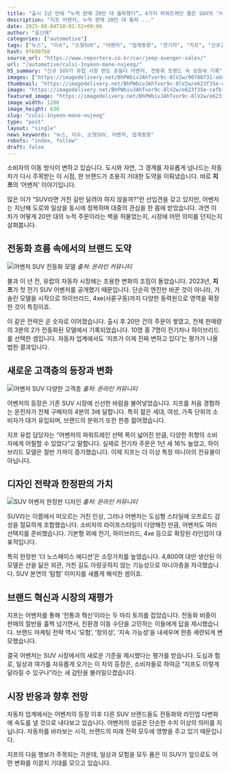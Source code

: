 ```yaml
---
title: "출시 1년 만에 “누적 판매 20만 대 돌파했다”… 4가지 파워트레인 품은 SUV의 ‘어벤저’"
description: "지프 어벤저, 누적 판매 20만 대 돌파 ..."
date: 2025-08-04T10:01:52+09:00
author: "윤신애"
categories: ["automotive"]
tags: ["뉴스", "이슈", "소형SUV", "어벤저", "업계동향", "전기차", "지프", "신규고객전환", "파워트레인다각화"]
hash: 9f6007b8
source_url: "https://www.reportera.co.kr/car/jeep-avenger-sales/"
url: "/automotive/culsi-1nyeon-mane-nujeog/"
h5_summary: "신규 SUV가 유럽 시장 판도 흔들다 어벤저, 전동화 트렌드 속 성장세 기록"
images: ["https://imagedelivery.net/BhPWbivJAhTvor9c-8lV2w/90780731-ad45-4954-92c6-6f20b867ed00/public", "https://imagedelivery.net/BhPWbivJAhTvor9c-8lV2w/e623f35e-cefb-4a45-eab5-5259ab0e3600/public", "https://imagedelivery.net/BhPWbivJAhTvor9c-8lV2w/a2f9cf6b-89b1-44f6-b866-d3ecb00dbd00/public", "https://imagedelivery.net/BhPWbivJAhTvor9c-8lV2w/67b908f0-08d7-40b6-2b57-31c20bfc2500/public"]
thumbnail: "https://imagedelivery.net/BhPWbivJAhTvor9c-8lV2w/e623f35e-cefb-4a45-eab5-5259ab0e3600/public"
image: "https://imagedelivery.net/BhPWbivJAhTvor9c-8lV2w/e623f35e-cefb-4a45-eab5-5259ab0e3600/public"
featured_image: "https://imagedelivery.net/BhPWbivJAhTvor9c-8lV2w/e623f35e-cefb-4a45-eab5-5259ab0e3600/public"
image_width: 1200
image_height: 630
slug: "culsi-1nyeon-mane-nujeog"
type: "post"
layout: "single"
news_keywords: "뉴스, 이슈, 소형SUV, 어벤저, 업계동향"
robots: "index, follow"
draft: false
---
```


소비자의 이동 방식이 변하고 있습니다. 도시와 자연, 그 경계를 자유롭게 넘나드는 자동차가 다시 주목받는 이 시점, 한 브랜드가 조용히 거대한 도약을 이뤄냈습니다. 바로 **지프**의 ‘어벤저’ 이야기입니다.

많은 이가 “SUV라면 거친 길만 달려야 하지 않을까?”란 선입견을 갖고 있지만, 어벤저는 지난해 도로와 일상을 동시에 정복하며 대중의 관심을 한 몸에 받았습니다. 과연 이 차가 어떻게 20만 대의 누적 주문이라는 벽을 허물었는지, 시장에 어떤 의미를 던지는지 살펴봅니다.

## 전동화 흐름 속에서의 브랜드 도약

![어벤저 SUV 전동화 모델](https://imagedelivery.net/BhPWbivJAhTvor9c-8lV2w/90780731-ad45-4954-92c6-6f20b867ed00/public)
*출처: 온라인 커뮤니티*


불과 이 년 전, 유럽의 자동차 시장에는 조용한 변화의 조짐이 돌았습니다. 2023년, **지프**가 첫 전기 SUV 어벤저를 공개했기 때문입니다. 단순히 엔진만 바꾼 것이 아니라, 가솔린 모델을 시작으로 하이브리드, 4xe(사륜구동)까지 다양한 동력원으로 영역을 확장한 것이 특징이죠.

이 같은 전략은 곧 숫자로 이어졌습니다. 출시 후 20만 건의 주문이 쌓였고, 전체 판매량의 3분의 2가 전동화된 모델에서 기록되었습니다. 10명 중 7명이 전기차나 하이브리드를 선택한 셈입니다. 자동차 업계에서도 ‘지프가 이제 진짜 변하고 있다’는 평가가 나올 법한 결과입니다.

## 새로운 고객층의 등장과 변화

![어벤저 SUV 다양한 고객층](https://imagedelivery.net/BhPWbivJAhTvor9c-8lV2w/a2f9cf6b-89b1-44f6-b866-d3ecb00dbd00/public)
*출처: 온라인 커뮤니티*


어벤저의 등장은 기존 SUV 시장에 신선한 바람을 불어넣었습니다. 지프를 처음 경험하는 운전자가 전체 구매자의 4분의 3에 달합니다. 특히 젊은 세대, 여성, 가족 단위의 소비자가 대거 유입되며, 브랜드의 분위기 또한 한층 젊어졌습니다.

지프 유럽 담당자는 “어벤저의 파워트레인 선택 폭이 넓어진 만큼, 다양한 취향의 소비자에게 어필할 수 있었다”고 말합니다. 실제로 전기차 주문은 1년 새 16% 늘었고, 하이브리드 모델은 절반 가까이 증가했습니다. 이제 지프는 더 이상 특정 마니아의 전유물이 아닙니다.

## 디자인 전략과 한정판의 가치

![SUV 어벤저 한정판 디자인](https://imagedelivery.net/BhPWbivJAhTvor9c-8lV2w/67b908f0-08d7-40b6-2b57-31c20bfc2500/public)
*출처: 온라인 커뮤니티*


SUV라는 이름에서 떠오르는 거친 인상, 그러나 어벤저는 도심형 스타일에 오프로드 감성을 절묘하게 조합했습니다. 소비자의 라이프스타일이 다양해진 만큼, 어벤저도 여러 선택지를 준비했습니다. 기본형 외에 전기, 하이브리드, 4xe 등으로 확장된 라인업이 대표적입니다.

특히 한정판 ‘더 노스페이스 에디션’은 소장가치를 높였습니다. 4,800여 대만 생산된 이 모델은 산을 닮은 외관, 거친 길도 아랑곳하지 않는 기능성으로 마니아층을 자극했습니다. SUV 본연의 ‘탐험’ 이미지를 새롭게 해석한 셈이죠.

## 브랜드 혁신과 시장의 재평가

지프는 어벤저를 통해 ‘전통과 혁신’이라는 두 마리 토끼를 잡았습니다. 전동화 비중이 판매의 절반을 훌쩍 넘기면서, 친환경 이동 수단을 고민하는 이들에게 답을 제시했습니다. 브랜드 마케팅 전략 역시 ‘모험’, ‘창의성’, ‘지속 가능성’을 내세우며 한층 세련되게 변모했습니다.

결국 어벤저는 SUV 시장에서의 새로운 기준을 제시했다는 평가를 받습니다. 도심과 험로, 일상과 여가를 자유롭게 오가는 이 차의 등장은, 소비자들로 하여금 “지프도 이렇게 달라질 수 있구나”라는 새 감탄을 불러일으켰습니다.

## 시장 반응과 향후 전망

자동차 업계에서는 어벤저의 등장 이후 다른 SUV 브랜드들도 전동화와 라인업 다변화에 속도를 낼 것으로 내다보고 있습니다. 어벤저의 성공은 단순한 수치 이상의 의미를 지닙니다. 자동차를 바라보는 시각, 브랜드의 미래 전략 모두에 영향을 주고 있기 때문입니다. 

지프의 다음 행보가 주목되는 가운데, 일상과 모험을 모두 품은 이 SUV가 앞으로도 어떤 변화를 이끌지 기대를 모으고 있습니다.
